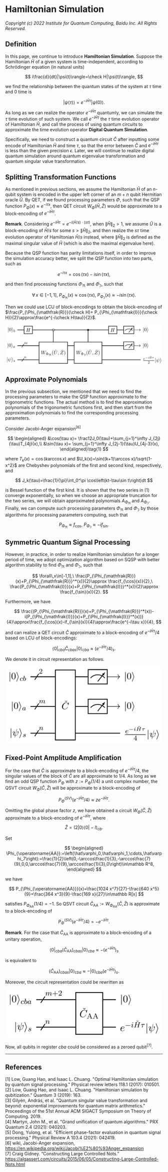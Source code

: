 # Hamiltonian Simulation

*Copyright (c) 2022 Institute for Quantum Computing, Baidu Inc. All Rights Reserved.*

## Definition

In this page, we continue to introduce **Hamiltonian Simulation**. Suppose the Hamiltonian $\check H$ of a given system is time-independent, according to Schrödinger equation (in natural units)

$$
i\frac{d}{dt}|\psi(t)\rangle=\check H|\psi(t)\rangle,
$$

we find the relationship between the quantum states of the system at $\tau$ time and $0$ time is

$$
|\psi(\tau)\rangle= e^{-i\check H\tau}|\psi(0)\rangle.
$$

As long as we can realize the operator $e^{-i\check H\tau}$ quantumly, we can simulate the $\tau$ time evolution of such system. We call $e^{-i\check H\tau}$ the $\tau$ time evolution operator of Hamiltonian $\check H$, and call the process of using quantum circuits to approximate the time evolution operator **Digital Quantum Simulation**.

Specifically, we need to construct a quantum circuit $\check C$ after inputting some encode of Hamiltonian $\check H$ and time $\tau$, so that the error between $\check C$ and $e^{-i\check H\tau}$ is less than the given precision $\epsilon$. Later, we will continue to realize digital quantum simulation around quantum eigenvalue transformation and quantum singular value transformation.

## Splitting Transformation Functions

As mentioned in previous sections, we assume the Hamiltonian $\check H$ of an $n$-qubit system is encoded in the upper left corner of an $m+n$ qubit Hermitian oracle $\check U$. By QET, if we found processing parameters $\Phi$, such that the QSP function $P_\Phi(x)\approx e^{-i\tau x}$, then QET circuit $W_\Phi(\check H,\check Z)$ would be approximate to a block-encoding of $e^{-i\check H\tau}$.

**Remark**. Considering $e^{-i\check H\tau}=e^{-i\left(\check H/s\right)\cdot\left(s\tau\right)}$, when $\|\check H\|_2>1$, we assume $\check U$ is a block-encoding of $\check H/s$ for some $s>\|\check H\|_2$, and then realize the $s\tau$ time evolution operator of Hamiltonian $\check H/s$ instead, where $\|\check H\|_2$ is defined as the maximal singular value of $\check H$ (which is also the maximal eigenvalue here).

Because the QSP function has parity limitations itself, in order to improve the simulation accuracy better, we split the QSP function into two parts, such as

$$
e^{-i\tau x}=\cos(\tau x)-i\sin(\tau x),
$$

and then find processing functions $\Phi_{\mathfrak{R}}$ and $\Phi_{\mathfrak{I}}$, such that

$$
\forall\,x\in[-1,1],\ P_{\Phi_{\mathfrak{R}}}\left(x\right)\approx \cos(\tau x),\ P_{\Phi_{\mathfrak{I}}}\left(x\right)\approx -i\sin(\tau x).
$$

Then we could use LCU of block-encodings to obtain the block-encoding of $\frac{P_{\Phi_{\mathfrak{R}}}(\check H)+ P_{\Phi_{\mathfrak{I}}}(\check H)}{2}\approx\frac{e^{-i\check H\tau}}{2}$.

![时间演化算符的一半](./figures/HS-HS_half.JPG)


## Approximate Polynomials

In the previous subsection, we mentioned that we need to find the processing parameters to make the QSP function approximate to the trigonometric functions. The actual method is to find the approximation polynomials of the trigonometric functions first, and then start from the approximation polynomials to find the corresponding processing parameters.

Consider Jacobi-Anger expansion$^{[6]}$

$$
\begin{aligned}
&\cos(\tau x)= \frac12J_0(\tau)+\sum_{j=1}^\infty J_{2j}(\tau)T_{4j}(x),\\
&\sin(\tau x)= \sum_{j=1}^\infty J_{2j-1}(\tau)U_{4j-3}(x), 
\end{aligned}\tag{1}
$$

where $T_k(x)=\cos(k\arccos x)$ and $U_k(x)=\sin((k+1)\arccos x)/\sqrt{1-x^2}$ are Chebyshev polynomials of the first and second kind, respectively, and

$$
J_k(\tau)=\frac{1}{\pi}\int_0^\pi \cos\left(kt-\tau\sin t\right)dt 
$$

is Bessel function of the first kind. It is shown that the two series in $(1)$ converge exponentially, so when we choose an appropriate truncation for the two series, we will obtain approximated polynomials $A_{\Phi_{\mathfrak{R}}}$ and $A_{\Phi_{\mathfrak{I}}}$. Finally, we can compute such processing parameters $\Phi_{\mathfrak{R}}$ and $\Phi_{\mathfrak{I}}$ by those algorithms for processing parameters computing, such that

$$
P_{\Phi_{\mathfrak{R}}}\approx f_{\cos},\ P_{\Phi_{\mathfrak{I}}}\approx -if_{\sin}.
$$

## Symmetric Quantum Signal Processing

However, in practice, in order to realize Hamiltonian simulation for a longer period of time, we adopt optimization algorithm based on SQSP with better algorithm stability to find $\Phi_{\mathfrak{R}}$ and $\Phi_{\mathfrak{I}}$, such that

$$
\forall\,x\in[-1,1],\ \frac{P_{\Phi_{\mathfrak{R}}}(x)+P_{\Phi_{\mathfrak{R}}}^*(x)}{2}\approx \frac{f_{\cos}(x)}{2},\ \frac{P_{\Phi_{\mathfrak{I}}}(x)+P_{\Phi_{\mathfrak{I}}}^*(x)}{2}\approx \frac{f_{\sin}(x)}{2}.
$$

Furthermore, we have

$$
\frac{(P_{\Phi_{\mathfrak{R}}}(x)+P_{\Phi_{\mathfrak{R}}}^*(x))-i(P_{\Phi_{\mathfrak{I}}}(x)+P_{\Phi_{\mathfrak{I}}}^*(x))}{4}\approx\frac{f_{\cos}(x)-if_{\sin}(x)}{4}\approx\frac{e^{-i\tau x}}{4},
$$

and can realize a QET circuit $\check C$ approximate to a block-encoding of $e^{-i\check H\tau}/4$ based on LCU of block-encodings:

$$
\langle0|_{cba}\check C_{cbas}|0\rangle_{cba}\approx\left(e^{-i\check H\tau}/4\right)_s.
$$

We denote it in circuit representation as follows.

![C 块编码了 exp(-iHt)/4](./figures/HS-BE_C.JPG)

## Fixed-Point Amplitude Amplification

For the case that $\check C$ is approximate to a block-encoding of $e^{-i\check H\tau}/4$, the singular values of the block of $\check C$ are all approximate to $1/4$. As long as we find an odd QSP function $P_\Phi$ with $z:=P_\Phi(1/4)$ a unit complex number, the QSVT circuit $W_\Phi(\check C,\hat Z)$ will be approximate to a block-encoding of 

$$
P_\Phi^{(SV)}\left(e^{-i\check H\tau}/4\right)\approx ze^{-i\check H\tau}.
$$

Omitting the global phase factor $z$, we have obtained a circuit $W_\Phi(\check C,\hat Z)$ approximate to a block-encoding of $e^{-i\check H\tau}$, where

$$
\hat Z=(2|0\rangle\langle0|-I)_{cb}.
$$

Set

$$
\begin{aligned}
\Phi_{\operatorname{AA}}:=\left(\hat\varphi_0,\hat\varphi_1,\cdots,\hat\varphi_7\right):=\frac{1}{2}\left(0,-\arccos\frac{1}{3},-\arccos\frac{7}{9},0,0,\arccos\frac{7}{9},\arccos\frac{1}{3},0\right)\in\mathbb R^8,
\end{aligned}
$$
 
we have 

$$
P_{\Phi_{\operatorname{AA}}}(x)=\frac{1024 x^7}{27}-\frac{640 x^5}{9}+\frac{364 x^3}{9}-\frac{169 x}{27}\in\mathbb R[x]
$$

satisfies $P_{\Phi_{\operatorname{AA}}}(1/4)=-1$. So QSVT circuit $\check C_{\operatorname{AA}}:=W_{\Phi_{\operatorname{AA}}}(\check C,\hat Z)$ is approximate to a block-encoding of

$$
P_\Phi^{(SV)}\left(e^{-i\check H\tau}/4\right)= -e^{-i\check H\tau}.
$$

**Remark**. For the case that $\check C_{\operatorname{AA}}$ is approximate to a block-encoding of a unitary operation,

$$
\langle0|_{cba}(\check C_{\operatorname{AA}})_{cbas}|0\rangle_{cba}\approx-\left(e^{-i\check H\tau}\right)_s
$$

is equivalent to 

$$
(\check C_{\operatorname{AA}})_{cbas}|0\rangle_{cba}\approx-|0\rangle_{cba}\left(e^{-i\check H\tau}\right)_s.
$$

Moreover, the circuit representation could be rewritten as

![CAA 块编码了 exp(-iHt)](./figures/HS-BE_CAA.JPG)

Now, all qubits in register $cba$ could be considered as a zeroed qubit$^{[7]}$.

---

## References

[1] Low, Guang Hao, and Isaac L. Chuang. "Optimal Hamiltonian simulation by quantum signal processing." Physical review letters 118.1 (2017): 010501.  
[2] Low, Guang Hao, and Isaac L. Chuang. "Hamiltonian simulation by qubitization." Quantum 3 (2019): 163.  
[3] Gilyén, András, et al. "Quantum singular value transformation and beyond: exponential improvements for quantum matrix arithmetics." Proceedings of the 51st Annual ACM SIGACT Symposium on Theory of Computing. 2019.  
[4] Martyn, John M., et al. "Grand unification of quantum algorithms." PRX Quantum 2.4 (2021): 040203.  
[5] Dong, Yulong, et al. "Efficient phase-factor evaluation in quantum signal processing." Physical Review A 103.4 (2021): 042419.  
[6] wiki, Jacobi-Anger expansion, https://en.wikipedia.org/wiki/Jacobi%E2%80%93Anger_expansion  
[7] Craig Gidney. “Constructing Large Controlled Nots.” https://algassert.com/circuits/2015/06/05/Constructing-Large-Controlled-Nots.html  

